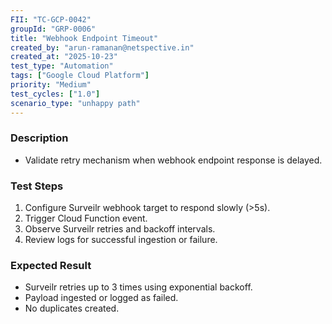 ```yaml
---
FII: "TC-GCP-0042"
groupId: "GRP-0006"
title: "Webhook Endpoint Timeout"
created_by: "arun-ramanan@netspective.in"
created_at: "2025-10-23"
test_type: "Automation"
tags: ["Google Cloud Platform"]
priority: "Medium"
test_cycles: ["1.0"]
scenario_type: "unhappy path"
---
```

### Description
- Validate retry mechanism when webhook endpoint response is delayed.

### Test Steps
1. Configure Surveilr webhook target to respond slowly (>5s).  
2. Trigger Cloud Function event.  
3. Observe Surveilr retries and backoff intervals.  
4. Review logs for successful ingestion or failure.

### Expected Result
- Surveilr retries up to 3 times using exponential backoff.  
- Payload ingested or logged as failed.  
- No duplicates created.
